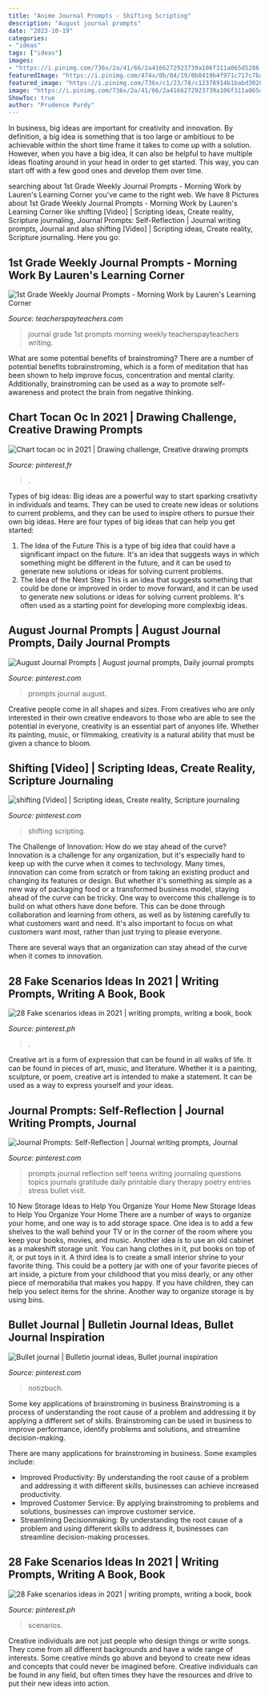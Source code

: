 ```yaml
---
title: "Anime Journal Prompts - Shifting Scripting"
description: "August journal prompts"
date: "2023-10-19"
categories:
- "ideas"
tags: ["ideas"]
images:
- "https://i.pinimg.com/736x/2a/41/66/2a4166272923739a106f311a065d5286.jpg"
featuredImage: "https://i.pinimg.com/474x/0b/04/19/0b0419b4f971c717c7ba2a3ca8c1094a.jpg"
featured_image: "https://i.pinimg.com/736x/c1/23/78/c12378914b1babd3028ec6ea033f420f.jpg"
image: "https://i.pinimg.com/736x/2a/41/66/2a4166272923739a106f311a065d5286.jpg"
ShowToc: true
author: "Prudence Purdy"
---
```



In business, big ideas are important for creativity and innovation. By definition, a big idea is something that is too large or ambitious to be achievable within the short time frame it takes to come up with a solution. However, when you have a big idea, it can also be helpful to have multiple ideas floating around in your head in order to get started. This way, you can start off with a few good ones and develop them over time.

	

		
searching about 1st Grade Weekly Journal Prompts - Morning Work by Lauren&#039;s Learning Corner you've came to the right web. We have 8 Pictures about 1st Grade Weekly Journal Prompts - Morning Work by Lauren&#039;s Learning Corner like shifting [Video] | Scripting ideas, Create reality, Scripture journaling, Journal Prompts: Self-Reflection | Journal writing prompts, Journal and also shifting [Video] | Scripting ideas, Create reality, Scripture journaling. Here you go:
		
    
## 1st Grade Weekly Journal Prompts - Morning Work By Lauren&#039;s Learning Corner

<img loading=lazy src="https://ecdn.teacherspayteachers.com/thumbitem/1st-Grade-Weekly-Journal-Prompts-Morning-Work-2203343-1509982098/original-2203343-1.jpg" onerror="this.onerror=null;this.src='https://tse1.mm.bing.net/th?id=OIP.xGvo1ePhDq1C5HL-rj2H5AAAAA&amp;pid=15.1';" alt="1st Grade Weekly Journal Prompts - Morning Work by Lauren&#039;s Learning Corner">

_Source: teacherspayteachers.com_

>journal grade 1st prompts morning weekly teacherspayteachers writing. 

	

What are some potential benefits of brainstroming?
There are a number of potential benefits tobrainstroming, which is a form of meditation that has been shown to help improve focus, concentration and mental clarity. Additionally, brainstroming can be used as a way to promote self-awareness and protect the brain from negative thinking.

    
## Chart Tocan Oc In 2021 | Drawing Challenge, Creative Drawing Prompts

<img loading=lazy src="https://i.pinimg.com/736x/c5/77/3e/c5773e7569030c7c5e526674478b6f42.jpg" onerror="this.onerror=null;this.src='https://tse1.mm.bing.net/th?id=OIP.TyTdtcEhmWvs1TgKwF089AHaLN&amp;pid=15.1';" alt="Chart tocan oc in 2021 | Drawing challenge, Creative drawing prompts">

_Source: pinterest.fr_

>. 

	

Types of big ideas:
Big ideas are a powerful way to start sparking creativity in individuals and teams. They can be used to create new ideas or solutions to current problems, and they can be used to inspire others to pursue their own big ideas. Here are four types of big ideas that can help you get started:
1. The Idea of the Future
This is a type of big idea that could have a significant impact on the future. It's an idea that suggests ways in which something might be different in the future, and it can be used to generate new solutions or ideas for solving current problems.
2. The Idea of the Next Step
This is an idea that suggests something that could be done or improved in order to move forward, and it can be used to generate new solutions or ideas for solving current problems. It's often used as a starting point for developing more complexbig ideas.

    
## August Journal Prompts | August Journal Prompts, Daily Journal Prompts

<img loading=lazy src="https://i.pinimg.com/736x/c1/23/78/c12378914b1babd3028ec6ea033f420f.jpg" onerror="this.onerror=null;this.src='https://tse2.mm.bing.net/th?id=OIP.0IY4jEEL7_2sbzvWVdWILAAAAA&amp;pid=15.1';" alt="August Journal Prompts | August journal prompts, Daily journal prompts">

_Source: pinterest.com_

>prompts journal august. 

	

Creative people come in all shapes and sizes. From creatives who are only interested in their own creative endeavors to those who are able to see the potential in everyone, creativity is an essential part of anyones life. Whether its painting, music, or filmmaking, creativity is a natural ability that must be given a chance to bloom.

    
## Shifting [Video] | Scripting Ideas, Create Reality, Scripture Journaling

<img loading=lazy src="https://i.pinimg.com/736x/2a/41/66/2a4166272923739a106f311a065d5286.jpg" onerror="this.onerror=null;this.src='https://tse2.mm.bing.net/th?id=OIP.cG9OcmzQe6pgC9h-U_d-oAHaNK&amp;pid=15.1';" alt="shifting [Video] | Scripting ideas, Create reality, Scripture journaling">

_Source: pinterest.com_

>shifting scripting. 

	

The Challenge of Innovation: How do we stay ahead of the curve?
Innovation is a challenge for any organization, but it's especially hard to keep up with the curve when it comes to technology. Many times, innovation can come from scratch or from taking an existing product and changing its features or design. But whether it's something as simple as a new way of packaging food or a transformed business model, staying ahead of the curve can be tricky.
One way to overcome this challenge is to build on what others have done before. This can be done through collaboration and learning from others, as well as by listening carefully to what customers want and need. It's also important to focus on what customers want most, rather than just trying to please everyone.

There are several ways that an organization can stay ahead of the curve when it comes to innovation.

    
## 28 Fake Scenarios Ideas In 2021 | Writing Prompts, Writing A Book, Book

<img loading=lazy src="https://i.pinimg.com/474x/66/ab/a3/66aba30de9dccbca3baaf1651984dd06.jpg" onerror="this.onerror=null;this.src='https://tse2.mm.bing.net/th?id=OIP.piae0iWdwlwWU2GjgRQmDwAAAA&amp;pid=15.1';" alt="28 Fake scenarios ideas in 2021 | writing prompts, writing a book, book">

_Source: pinterest.ph_

>. 

	

Creative art is a form of expression that can be found in all walks of life. It can be found in pieces of art, music, and literature. Whether it is a painting, sculpture, or poem, creative art is intended to make a statement. It can be used as a way to express yourself and your ideas.

    
## Journal Prompts: Self-Reflection | Journal Writing Prompts, Journal

<img loading=lazy src="https://i.pinimg.com/736x/c1/4d/12/c14d12db4c47779de486e3ea9370718d.jpg" onerror="this.onerror=null;this.src='https://tse1.mm.bing.net/th?id=OIP.UqfeWUs5xnMd01Nwb3v9EgHaLH&amp;pid=15.1';" alt="Journal Prompts: Self-Reflection | Journal writing prompts, Journal">

_Source: pinterest.com_

>prompts journal reflection self teens writing journaling questions topics journals gratitude daily printable diary therapy poetry entries stress bullet visit. 

	

10 New Storage Ideas to Help You Organize Your Home
New Storage Ideas to Help You Organize Your Home
There are a number of ways to organize your home, and one way is to add storage space. One idea is to add a few shelves to the wall behind your TV or in the corner of the room where you keep your books, movies, and music. Another idea is to use an old cabinet as a makeshift storage unit. You can hang clothes in it, put books on top of it, or put toys in it. A third idea is to create a small interior shrine to your favorite thing. This could be a pottery jar with one of your favorite pieces of art inside, a picture from your childhood that you miss dearly, or any other piece of memorabilia that makes you happy. If you have children, they can help you select items for the shrine. Another way to organize storage is by using bins.

    
## Bullet Journal | Bulletin Journal Ideas, Bullet Journal Inspiration

<img loading=lazy src="https://i.pinimg.com/736x/af/a7/ca/afa7cadd30d7ea8be9e607987453df51.jpg" onerror="this.onerror=null;this.src='https://tse4.mm.bing.net/th?id=OIP.09PZjQ9rD7N--P0flrUpmQHaOt&amp;pid=15.1';" alt="Bullet journal | Bulletin journal ideas, Bullet journal inspiration">

_Source: pinterest.com_

>notizbuch. 

	

Some key applications of brainstroming in business
Brainstroming is a process of understanding the root cause of a problem and addressing it by applying a different set of skills. Brainstroming can be used in business to improve performance, identify problems and solutions, and streamline decision-making.

There are many applications for brainstroming in business. Some examples include: 

- Improved Productivity: By understanding the root cause of a problem and addressing it with different skills, businesses can achieve increased productivity.
- Improved Customer Service: By applying brainstroming to problems and solutions, businesses can improve customer service.
- Streamlining Decisionmaking: By understanding the root cause of a problem and using different skills to address it, businesses can streamline decision-making processes.

    
## 28 Fake Scenarios Ideas In 2021 | Writing Prompts, Writing A Book, Book

<img loading=lazy src="https://i.pinimg.com/474x/0b/04/19/0b0419b4f971c717c7ba2a3ca8c1094a.jpg" onerror="this.onerror=null;this.src='https://tse1.mm.bing.net/th?id=OIP.AwvS4M_gcefOq0YqA0f3twAAAA&amp;pid=15.1';" alt="28 Fake scenarios ideas in 2021 | writing prompts, writing a book, book">

_Source: pinterest.ph_

>scenarios. 

	

Creative individuals are not just people who design things or write songs. They come from all different backgrounds and have a wide range of interests. Some creative minds go above and beyond to create new ideas and concepts that could never be imagined before. Creative individuals can be found in any field, but often times they have the resources and drive to put their new ideas into action.

